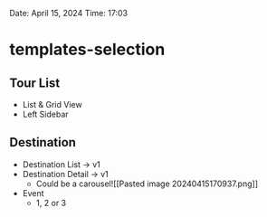 Date: April 15, 2024
Time:  17:03

# templates-selection

## Tour List
- List & Grid View
- Left Sidebar
## Destination 
- Destination List -> v1
- Destination Detail -> v1
	- Could be a carousel![[Pasted image 20240415170937.png]]
- Event
	- 1, 2 or 3
